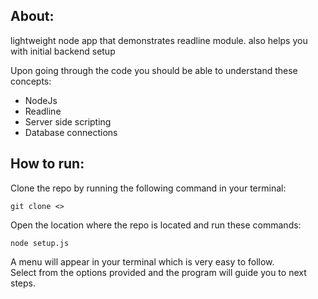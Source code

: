 ## About:

lightweight node app that demonstrates readline module. also helps you with initial backend setup  

Upon going through the code you should be able to understand these concepts:  

- NodeJs
- Readline
- Server side scripting
- Database connections  

## How to run:

Clone the repo by running the following command in your terminal:  

```
git clone <>
```  

Open the location where the repo is located and run these commands:  
```
node setup.js
```  

A menu will appear in your terminal which is very easy to follow.  
Select from the options provided and the program will guide you to next steps.